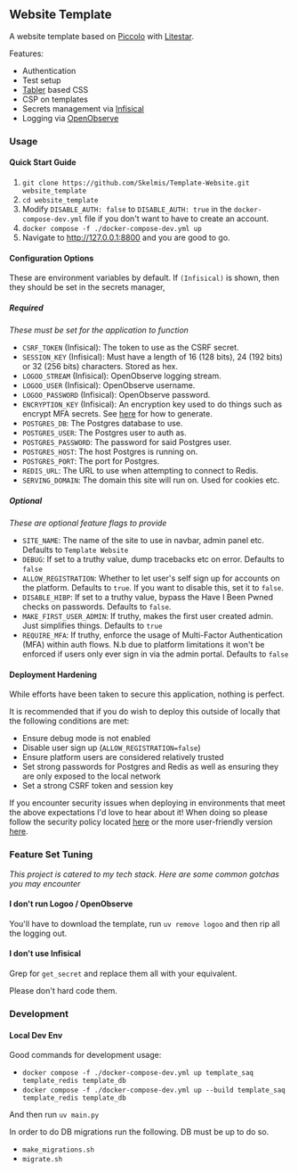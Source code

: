 Website Template
---

A website template based on [Piccolo](https://github.com/piccolo-orm/piccolo) with [Litestar](https://litestar.dev/).

Features:
- Authentication
- Test setup
- [Tabler](https://tabler.io/admin-template) based CSS
- CSP on templates
- Secrets management via [Infisical](https://infisical.com/)
- Logging via [OpenObserve](https://openobserve.ai/)

### Usage

#### Quick Start Guide

1. `git clone https://github.com/Skelmis/Template-Website.git website_template`
2. `cd website_template`
3. Modify `DISABLE_AUTH: false` to `DISABLE_AUTH: true` in the `docker-compose-dev.yml` file if you don't want to have to create an account.
4. `docker compose -f ./docker-compose-dev.yml up`
5. Navigate to http://127.0.0.1:8800 and you are good to go.

#### Configuration Options

These are environment variables by default. If `(Infisical)` is shown, then they should be set in the secrets manager,

##### Required
*These must be set for the application to function*

- `CSRF_TOKEN` (Infisical): The token to use as the CSRF secret.
- `SESSION_KEY` (Infisical): Must have a length of 16 (128 bits), 24 (192 bits) or 32 (256 bits) characters. Stored as hex.
- `LOGOO_STREAM` (Infisical): OpenObserve logging stream.
- `LOGOO_USER` (Infisical): OpenObserve username.
- `LOGOO_PASSWORD` (Infisical): OpenObserve password.
- `ENCRYPTION_KEY` (Infisical): An encryption key used to do things such as encrypt MFA secrets. See [here](https://piccolo-admin.readthedocs.io/en/latest/mfa/index.html#example) for how to generate.
- `POSTGRES_DB`: The Postgres database to use.
- `POSTGRES_USER`: The Postgres user to auth as.
- `POSTGRES_PASSWORD`: The password for said Postgres user.
- `POSTGRES_HOST`: The host Postgres is running on.
- `POSTGRES_PORT`: The port for Postgres.
- `REDIS_URL`: The URL to use when attempting to connect to Redis.
- `SERVING_DOMAIN`: The domain this site will run on. Used for cookies etc.

##### Optional
*These are optional feature flags to provide*

- `SITE_NAME`: The name of the site to use in navbar, admin panel etc. Defaults to `Template Website`
- `DEBUG`: If set to a truthy value, dump tracebacks etc on error. Defaults to `false`
- `ALLOW_REGISTRATION`: Whether to let user's self sign up for accounts on the platform. Defaults to `true`. If you want to disable this, set it to `false`.
- `DISABLE_HIBP`: If set to a truthy value, bypass the Have I Been Pwned checks on passwords. Defaults to `false`.
- `MAKE_FIRST_USER_ADMIN`: If truthy, makes the first user created admin. Just simplifies things. Defaults to `true`
- `REQUIRE_MFA`: If truthy, enforce the usage of Multi-Factor Authentication (MFA) within auth flows. N.b due to platform limitations it won't be enforced if users only ever sign in via the admin portal. Defaults to `false`

#### Deployment Hardening

While efforts have been taken to secure this application, nothing is perfect.

It is recommended that if you do wish to deploy this outside of locally that the following conditions are met:
- Ensure debug mode is not enabled
- Disable user sign up (`ALLOW_REGISTRATION=false`)
- Ensure platform users are considered relatively trusted
- Set strong passwords for Postgres and Redis as well as ensuring they are only exposed to the local network
- Set a strong CSRF token and session key

If you encounter security issues when deploying in environments that meet the above expectations I'd love to hear about it! When doing so please follow the security policy located [here](https://data.skelmis.co.nz/.well-known/security.txt) or the more user-friendly version [here](https://data.skelmis.co.nz/disclosure-policy).

### Feature Set Tuning

_This project is catered to my tech stack. Here are some common gotchas you may encounter_

#### I don't run Logoo / OpenObserve

You'll have to download the template, run `uv remove logoo` and then rip all the logging out.

#### I don't use Infisical

Grep for `get_secret` and replace them all with your equivalent.

Please don't hard code them.

### Development

#### Local Dev Env

Good commands for development usage:
- `docker compose -f ./docker-compose-dev.yml up template_saq template_redis template_db`
- `docker compose -f ./docker-compose-dev.yml up --build template_saq template_redis template_db`

And then run `uv main.py`

In order to do DB migrations run the following. DB must be up to do so.
- `make_migrations.sh`
- `migrate.sh`